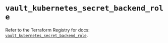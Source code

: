 # `vault_kubernetes_secret_backend_role`

Refer to the Terraform Registry for docs: [`vault_kubernetes_secret_backend_role`](https://registry.terraform.io/providers/hashicorp/vault/4.5.0/docs/resources/kubernetes_secret_backend_role).
